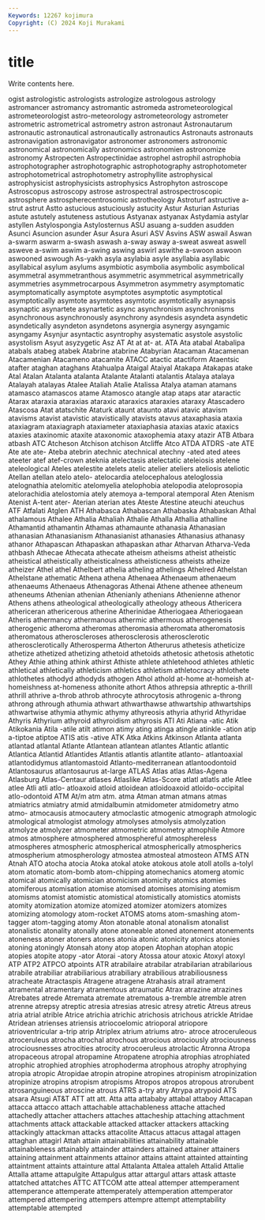 ```yaml
---
Keywords: 12267 kojimura
Copyright: (C) 2024 Koji Murakami
---
```


# title

Write contents here.



ogist
astrologistic astrologists astrologize astrologous astrology astromancer astromancy astromantic astromeda astrometeorological
astrometeorologist astro-meteorology astrometeorology astrometer astrometric astrometrical astrometry astron astronaut Astronautarum
astronautic astronautical astronautically astronautics Astronauts astronauts astronavigation astronavigator astronomer astronomers
astronomic astronomical astronomically astronomics astronomien astronomize astronomy Astropecten Astropectinidae astrophel
astrophil astrophobia astrophotographer astrophotographic astrophotography astrophotometer astrophotometrical astrophotometry astrophyllite astrophysical
astrophysicist astrophysicists astrophysics Astrophyton astroscope Astroscopus astroscopy astrose astrospectral astrospectroscopic
astrosphere astrospherecentrosomic astrotheology Astroturf astructive a-strut astrut Astto astucious astuciously
astucity Astur Asturian Asturias astute astutely astuteness astutious Astyanax astyanax
Astydamia astylar astyllen Astylospongia Astylosternus ASU asuang a-sudden asudden Asunci
Asuncion asunder Asur Asura Asuri ASV Asvins ASW aswail Aswan
a-swarm aswarm a-swash aswash a-sway asway a-sweat asweat aswell asweve
a-swim aswim a-swing aswing aswirl aswithe a-swoon aswoon aswooned aswough
As-yakh asyla asylabia asyle asyllabia asyllabic asyllabical asylum asylums asymbiotic
asymbolia asymbolic asymbolical asymmetral asymmetranthous asymmetric asymmetrical asymmetrically asymmetries asymmetrocarpous
Asymmetron asymmetry asymptomatic asymptomatically asymptote asymptotes asymptotic asymptotical asymptotically asymtote
asymtotes asymtotic asymtotically asynapsis asynaptic asynartete asynartetic async asynchronism asynchronisms
asynchronous asynchronously asynchrony asyndesis asyndeta asyndetic asyndetically asyndeton asyndetons asynergia
asynergy asyngamic asyngamy Asynjur asyntactic asyntrophy asystematic asystole asystolic asystolism
Asyut asyzygetic Asz AT At at at- at. ATA Ata
atabal Atabalipa atabals atabeg atabek Atabrine atabrine Atabyrian Atacaman Atacamenan
Atacamenian Atacameno atacamite ATACC atactic atactiform Ataentsic atafter ataghan ataghans
Atahualpa Ataigal Ataiyal Atakapa Atakapas atake Atal Atalan Atalanta atalanta
Atalante Atalanti atalantis Atalaya atalaya Atalayah atalayas Atalee Ataliah Atalie
Atalissa Atalya ataman atamans atamasco atamascos atame Atamosco atangle atap
ataps atar ataractic Atarax ataraxia ataraxias ataraxic ataraxics ataraxies ataraxy
Atascadero Atascosa Atat atatschite Ataturk ataunt ataunto atavi atavic atavism
atavisms atavist atavistic atavistically atavists atavus ataxaphasia ataxia ataxiagram ataxiagraph
ataxiameter ataxiaphasia ataxias ataxic ataxics ataxies ataxinomic ataxite ataxonomic ataxophemia
ataxy atazir ATB Atbara atbash ATC Atcheson Atchison atchison Atcliffe
Atco ATDA ATDRS -ate ATE Ate ate ate- Ateba atebrin
atechnic atechnical atechny -ated ated atees ateeter atef atef-crown ateknia
atelectasis atelectatic ateleiosis atelene ateleological Ateles atelestite atelets atelic atelier
ateliers ateliosis ateliotic Atellan atellan atelo atelo- atelocardia atelocephalous ateloglossia
atelognathia atelomitic atelomyelia atelophobia atelopodia ateloprosopia atelorachidia atelostomia ately atemoya
a-temporal atemporal Aten Atenism Atenist A-tent ater- Aterian aterian ates
Ateste Atestine ateuchi ateuchus ATF Atfalati Atglen ATH Athabasca Athabascan
Athabaska Athabaskan Athal athalamous Athalee Athalia Athaliah Athalie Athalla Athallia
athalline Athamantid athamantin Athamas athamaunte athanasia Athanasian athanasian Athanasianism Athanasianist
athanasies Athanasius athanasy athanor Athapascan Athapaskan athapaskan athar Atharvan Atharva-Veda
athbash Athecae Athecata athecate atheism atheisms atheist atheistic atheistical atheistically
atheisticalness atheisticness atheists atheize atheizer Athel athel Athelbert athelia atheling
athelings Athelred Athelstan Athelstane athematic Athena athena Athenaea Athenaeum athenaeum
athenaeums Athenaeus Athenagoras Athenai Athene athenee atheneum atheneums Athenian athenian
Athenianly athenians Athenienne athenor Athens athens atheological atheologically atheology atheous
Athericera athericeran athericerous atherine Atherinidae Atheriogaea Atheriogaean Atheris athermancy athermanous
athermic athermous atherogenesis atherogenic atheroma atheromas atheromasia atheromata atheromatosis atheromatous
atheroscleroses atherosclerosis atherosclerotic atherosclerotically Atherosperma Atherton Atherurus athetesis atheticize athetize
athetized athetizing athetoid athetoids athetosic athetosis athetotic Athey Athie athing
athink athirst Athiste athlete athletehood athletes athletic athletical athletically athleticism
athletics athletism athletocracy athlothete athlothetes athodyd athodyds athogen Athol athold
at-home at-homeish at-homeishness at-homeness athonite athort Athos athrepsia athreptic a-thrill
athrill athrive a-throb athrob athrocyte athrocytosis athrogenic a-throng athrong athrough
athumia athwart athwarthawse athwartship athwartships athwartwise athymia athymic athymy athyreosis
athyria athyrid Athyridae Athyris Athyrium athyroid athyroidism athyrosis ATI Ati
Atiana -atic Atik Atikokania Atila -atile atilt atimon atimy ating
atinga atingle atinkle -ation atip a-tiptoe atiptoe ATIS atis -ative
ATK Atka Atkins Atkinson Atlanta atlanta atlantad atlantal Atlante Atlantean
atlantean atlantes Atlantic atlantic Atlantica Atlantid Atlantides Atlantis atlantis atlantite
atlanto- atlantoaxial atlantodidymus atlantomastoid Atlanto-mediterranean atlantoodontoid Atlantosaurus atlantosaurus at-large ATLAS
Atlas atlas Atlas-Agena Atlasburg Atlas-Centaur atlases Atlaslike Atlas-Score atlatl atlatls
atle Atlee atlee Atli atli atlo- atloaxoid atloid atloidean atloidoaxoid
atloido-occipital atlo-odontoid ATM At/m atm atm. atma Atman atman atmans
atmas atmiatrics atmiatry atmid atmidalbumin atmidometer atmidometry atmo atmo- atmocausis
atmocautery atmoclastic atmogenic atmograph atmologic atmological atmologist atmology atmolyses atmolysis
atmolyzation atmolyze atmolyzer atmometer atmometric atmometry atmophile Atmore atmos atmosphere
atmosphered atmosphereful atmosphereless atmospheres atmospheric atmospherical atmospherically atmospherics atmospherium atmospherology
atmostea atmosteal atmosteon ATMS ATN Atnah ATO atocha atocia Atoka
atokal atoke atokous atole atoll atolls a-tolyl atom atomatic atom-bomb
atom-chipping atomechanics atomerg atomic atomical atomically atomician atomicism atomicity atomics
atomies atomiferous atomisation atomise atomised atomises atomising atomism atomisms atomist
atomistic atomistical atomistically atomistics atomists atomity atomization atomize atomized atomizer
atomizers atomizes atomizing atomology atom-rocket ATOMS atoms atom-smashing atom-tagger atom-tagging
atomy Aton atonable atonal atonalism atonalist atonalistic atonality atonally atone
atoneable atoned atonement atonements atoneness atoner atoners atones atonia atonic
atonicity atonics atonies atoning atoningly Atonsah atony atop atopen Atophan
atophan atopic atopies atopite atopy -ator Atorai -atory Atossa atour
atoxic Atoxyl atoxyl ATP ATP2 ATPCO atpoints ATR atrabilaire atrabilar
atrabilarian atrabilarious atrabile atrabiliar atrabiliarious atrabiliary atrabilious atrabiliousness atracheate Atractaspis
Atragene atragene Atrahasis atrail atrament atramental atramentary atramentous atraumatic Atrax
atrazine atrazines Atrebates atrede Atremata atremate atrematous a-tremble atremble atren
atrenne atrepsy atreptic atresia atresias atresic atresy atretic Atreus atreus
atria atrial atrible Atrice atrichia atrichic atrichosis atrichous atrickle Atridae
Atridean atrienses atriensis atriocoelomic atrioporal atriopore atrioventricular a-trip atrip Atriplex
atrium atriums atro- atroce atroceruleous atroceruleus atrocha atrochal atrochous atrocious
atrociously atrociousness atrociousnesses atrocities atrocity atrocoeruleus atrolactic Atronna Atropa atropaceous
atropal atropamine Atropatene atrophia atrophias atrophiated atrophic atrophied atrophies atrophoderma
atrophous atrophy atrophying atropia atropic Atropidae atropin atropine atropines atropinism
atropinization atropinize atropins atropism atropisms Atropos atropos atropous atrorubent atrosanguineous
atroscine atrous ATRS a-try atry Atrypa atrypoid ATS atsara Atsugi
AT&T ATT att att. Atta atta attababy attabal attaboy Attacapan
attacca attacco attach attachable attachableness attache attached attachedly attacher attachers
attaches attacheship attaching attachment attachments attack attackable attacked attacker attackers
attacking attackingly attackman attacks attacolite Attacus attacus attagal attagen attaghan
attagirl Attah attain attainabilities attainability attainable attainableness attainably attainder attainders
attained attainer attainers attaining attainment attainments attainor attains attaint attainted
attainting attaintment attaints attainture attal Attalanta Attalea attaleh Attalid Attalie
Attalla attame attapulgite Attapulgus attar attargul attars attask attaste attatched
attatches ATTC ATTCOM atte atteal attemper attemperament attemperance attemperate attemperately
attemperation attemperator attempered attempering attempers attempre attempt attemptability attemptable attempted
